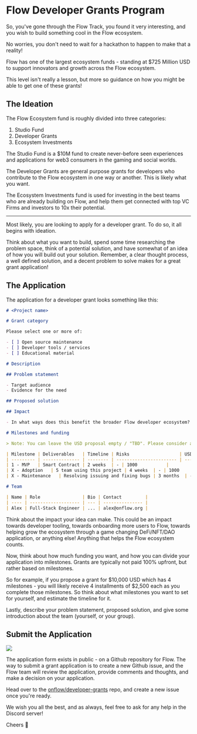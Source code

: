 # Flow Developer Grants Program

So, you've gone through the Flow Track, you found it very interesting, and you wish to build something cool in the Flow ecosystem.

No worries, you don't need to wait for a hackathon to happen to make that a reality!

Flow has one of the largest ecosystem funds - standing at $725 Million USD to support innovators and growth across the Flow ecosystem.

This level isn't really a lesson, but more so guidance on how you might be able to get one of these grants!

## The Ideation

The Flow Ecosystem fund is roughly divided into three categories:

1. Studio Fund
2. Developer Grants
3. Ecosystem Investments

The Studio Fund is a $10M fund to create never-before seen experiences and applications for web3 consumers in the gaming and social worlds.

The Developer Grants are general purpose grants for developers who contribute to the Flow ecosystem in one way or another. This is likely what you want.

The Ecosystem Investments fund is used for investing in the best teams who are already building on Flow, and help them get connected with top VC Firms and investors to 10x their potential.

---

Most likely, you are looking to apply for a developer grant. To do so, it all begins with ideation. 

Think about what you want to build, spend some time researching the problem space, think of a potential solution, and have somewhat of an idea of how you will build out your solution. Remember, a clear thought process, a well defined solution, and a decent problem to solve makes for a great grant application!

## The Application

The application for a developer grant looks something like this:

```markdown
# <Project name>

# Grant category

Please select one or more of:

- [ ] Open source maintenance
- [ ] Developer tools / services
- [ ] Educational material

# Description

## Problem statement

- Target audience
- Evidence for the need

## Proposed solution

## Impact

- In what ways does this benefit the broader Flow developer ecosystem?

# Milestones and funding

> Note: You can leave the USD proposal empty / "TBD". Please consider adoption and/or maintenance milestones at the end of your project.

| Milestone | Deliverables   | Timeline | Risks                   | USD proposal |
| --------- | -------------- | -------- | ----------------------- | -------------- |
| 1 - MVP   | Smart Contract | 2 weeks  | - | 1000           |
| X - Adoption   | 5 team using this project | 4 weeks  | - | 1000           |
| X - Maintenance   | Resolving issuing and fixing bugs | 3 months  | - | 1000           |

# Team

| Name | Role                | Bio | Contact         |
| ---- | ------------------- | --- | --------------- |
| Alex | Full-Stack Engineer | ... | alex@onflow.org |
```

Think about the impact your idea can make. This could be an impact towards developer tooling, towards onboarding more users to Flow, towards helping grow the ecosystem through a game changing DeFi/NFT/DAO application, or anything else! Anything that helps the Flow ecosystem counts.

Now, think about how much funding you want, and how you can divide your application into milestones. Grants are typically not paid 100% upfront, but rather based on milestones.

So for example, if you propose a grant for $10,000 USD which has 4 milestones - you will likely receive 4 installments of $2,500 each as you complete those milestones. So think about what milestones you want to set for yourself, and estimate the timeline for it.

Lastly, describe your problem statement, proposed solution, and give some introduction about the team (yourself, or your group).

## Submit the Application

![](https://i.imgur.com/2epyAq9.png)

The application form exists in public - on a Github repository for Flow. The way to submit a grant application is to create a new Github issue, and the Flow team will review the application, provide comments and thoughts, and make a decision on your application.

Head over to the [onflow/developer-grants](https://github.com/onflow/developer-grants) repo, and create a new issue once you're ready.

We wish you all the best, and as always, feel free to ask for any help in the Discord server!

Cheers 🥂